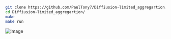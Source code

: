 ```sh
git clone https://github.com/PaulTony7/Diffiusion-limited_aggregartion.git
cd Diffiusion-limited_aggregartion/
make
make run
```
![image](https://user-images.githubusercontent.com/45698887/131133723-52b18a77-58ae-4594-a4d5-82ede39a5624.png)
